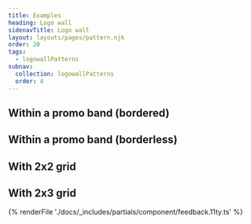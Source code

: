 ```yaml
---
title: Examples
heading: Logo wall
sidenavTitle: Logo wall
layout: layouts/pages/pattern.njk
order: 20
tags:
  - logowallPatterns
subnav:
  collection: logowallPatterns
  order: 4
---
```


<script type="module" data-helmet>
  import '@rhds/elements/rh-surface/rh-surface.js';
  import '@rhds/elements/rh-cta/rh-cta.js';
  import '@rhds/elements/lib/elements/rh-context-picker/rh-context-picker.js';
</script>

<link rel="stylesheet" data-helmet href="/styles/samp.css">
<link rel="stylesheet" data-helmet href="../logo-wall-lightdom.css">

<uxdot-pattern src="./patterns/1x1-grid.html"
               target="example-1x1-grid">

  <h2 slot="heading">Within a promo band (bordered)</h2>
</uxdot-pattern>

<uxdot-pattern src="./patterns/1x1-grid-flat.html"
               target="example-1x1-grid-flat">

  <h2 slot="heading">Within a promo band (borderless)</h2>
</uxdot-pattern>

<uxdot-pattern src="./patterns/2x2-grid.html"
               target="example-2x2-grid">

  <h2 slot="heading">With 2x2 grid</h2>
</uxdot-pattern>

<uxdot-pattern src="./patterns/2x3-grid.html"
               target="example-2x3-grid">

  <h2 slot="heading">With 2x3 grid</h2>
</uxdot-pattern>

{% renderFile './docs/_includes/partials/component/feedback.11ty.ts' %}
